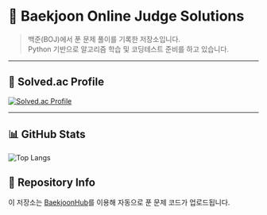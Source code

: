 # 🐍 Baekjoon Online Judge Solutions

> 백준(BOJ)에서 푼 문제 풀이를 기록한 저장소입니다.  
> Python 기반으로 알고리즘 학습 및 코딩테스트 준비를 하고 있습니다.

---

## 📖 Solved.ac Profile
[![Solved.ac Profile](http://mazassumnida.wtf/api/v2/generate_badge?boj=taldkdus1)](https://solved.ac/taldkdus1)

---

## 📊 GitHub Stats
![Top Langs](https://github-readme-stats.vercel.app/api/top-langs/?username=Znsim&layout=compact&theme=radical)  


## 📂 Repository Info
이 저장소는 [BaekjoonHub](https://github.com/BaekjoonHub/BaekjoonHub)를 이용해 자동으로 푼 문제 코드가 업로드됩니다.
